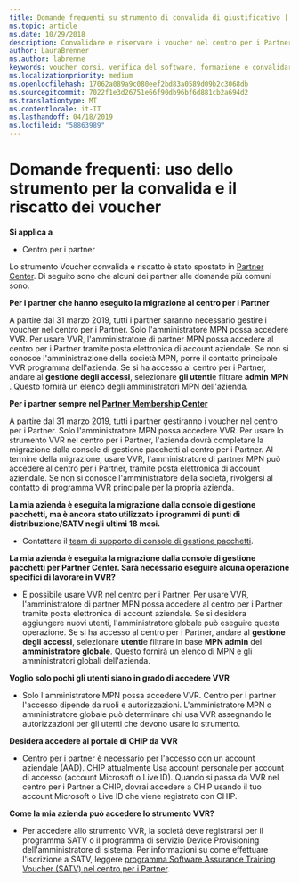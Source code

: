 ```yaml
---
title: Domande frequenti su strumento di convalida di giustificativo | Centro per i partner
ms.topic: article
ms.date: 10/29/2018
description: Convalidare e riservare i voucher nel centro per i Partner
author: LauraBrenner
ms.author: labrenne
keywords: voucher corsi, verifica del software, formazione e convalidare i voucher, riserva voucher
ms.localizationpriority: medium
ms.openlocfilehash: 17062a089a9c080eef2bd83a0589d09b2c3068db
ms.sourcegitcommit: 7022f1e3d26751e66f90db96bf6d881cb2a694d2
ms.translationtype: MT
ms.contentlocale: it-IT
ms.lasthandoff: 04/18/2019
ms.locfileid: "58863989"
---
```

# <a name="faq-using-the-voucher-validation-and-redemption-tool"></a>Domande frequenti: uso dello strumento per la convalida e il riscatto dei voucher 

**Si applica a**

- Centro per i partner

Lo strumento Voucher convalida e riscatto è stato spostato in [Partner Center](https://partner.microsoft.com/en-us/pcv/dashboard/overview). Di seguito sono che alcuni dei partner alle domande più comuni sono. 

**Per i partner che hanno eseguito la migrazione al centro per i Partner**

 A partire dal 31 marzo 2019, tutti i partner saranno necessario gestire i voucher nel centro per i Partner. Solo l'amministratore MPN possa accedere VVR. Per usare VVR, l'amministratore di partner MPN possa accedere al centro per i Partner tramite posta elettronica di account aziendale. Se non si conosce l'amministrazione della società MPN, porre il contatto principale VVR programma dell'azienda.  Se si ha accesso al centro per i Partner, andare al **gestione degli accessi**, selezionare **gli utenti**e filtrare **admin MPN** . Questo fornirà un elenco degli amministratori MPN dell'azienda.  

**Per i partner sempre nel [Partner Membership Center](https://partner.microsoft.com/)**

A partire dal 31 marzo 2019, tutti i partner gestiranno i voucher nel centro per i Partner. Solo l'amministratore MPN possa accedere VVR. Per usare lo strumento VVR nel centro per i Partner, l'azienda dovrà completare la migrazione dalla console di gestione pacchetti al centro per i Partner. Al termine della migrazione, usare VVR, l'amministratore di partner MPN può accedere al centro per i Partner, tramite posta elettronica di account aziendale. Se non si conosce l'amministratore della società, rivolgersi al contatto di programma VVR principale per la propria azienda.  


**La mia azienda è eseguita la migrazione dalla console di gestione pacchetti, ma è ancora stato utilizzato i programmi di punti di distribuzione/SATV negli ultimi 18 mesi.**

- Contattare il [team di supporto di console di gestione pacchetti](mailto:proghelp@microsoft.com). 


**La mia azienda è eseguita la migrazione dalla console di gestione pacchetti per Partner Center. Sarà necessario eseguire alcuna operazione specifici di lavorare in VVR?** 

- È possibile usare VVR nel centro per i Partner.  Per usare VVR, l'amministratore di partner MPN possa accedere al centro per i Partner tramite posta elettronica di account aziendale. Se si desidera aggiungere nuovi utenti, l'amministratore globale può eseguire questa operazione. Se si ha accesso al centro per i Partner, andare al **gestione degli accessi**, selezionare **utenti**e filtrare in base **MPN admin** del **amministratore globale**. Questo fornirà un elenco di MPN e gli amministratori globali dell'azienda.  

**Voglio solo pochi gli utenti siano in grado di accedere VVR**

- Solo l'amministratore MPN possa accedere VVR. Centro per i partner l'accesso dipende da ruoli e autorizzazioni. L'amministratore MPN o amministratore globale può determinare chi usa VVR assegnando le autorizzazioni per gli utenti che devono usare lo strumento.

**Desidera accedere al portale di CHIP da VVR**

- Centro per i partner è necessario per l'accesso con un account aziendale (AAD).  CHIP attualmente Usa account personale per account di accesso (account Microsoft o Live ID).  Quando si passa da VVR nel centro per i Partner a CHIP, dovrai accedere a CHIP usando il tuo account Microsoft o Live ID che viene registrato con CHIP.

**Come la mia azienda può accedere lo strumento VVR?**

- Per accedere allo strumento VVR, la società deve registrarsi per il programma SATV o il programma di servizio Device Provisioning dell'amministratore di sistema.
Per informazioni su come effettuare l'iscrizione a SATV, leggere [programma Software Assurance Training Voucher (SATV) nel centro per i Partner](software-assurance-satv.md).
 <!--
For information on how to enroll in Software Assurance DPS programs, read [Software Assurance programs in Partner Center](software-assurance-dps.md).-->